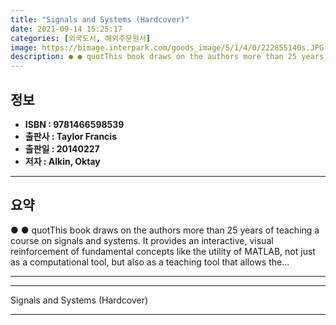 ```yaml
---
title: "Signals and Systems (Hardcover)"
date: 2021-09-14 15:25:17
categories: [외국도서, 해외주문원서]
image: https://bimage.interpark.com/goods_image/5/1/4/0/222855140s.JPG
description: ● ● quotThis book draws on the authors more than 25 years of teaching a course on signals and systems. It provides an interactive, visual reinforcement of fun
---
```


## **정보**

- **ISBN : 9781466598539**
- **출판사 : Taylor   Francis**
- **출판일 : 20140227**
- **저자 : Alkin, Oktay**

------



## **요약**

●  ●  quotThis book draws on the authors more than 25 years of teaching a course on signals and systems. It provides an interactive, visual reinforcement of fundamental concepts like the utility of MATLAB, not just as a computational tool, but also as a teaching tool that allows the... 

------



------


Signals and Systems (Hardcover) 

------


